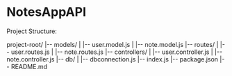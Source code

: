 # NotesAppAPI
Project Structure:

project-root/
|-- models/
|   |-- user.model.js
|   |-- note.model.js
|-- routes/
|   |-- user.routes.js
|   |-- note.routes.js
|-- controllers/
|   |-- user.controller.js
|   |-- note.controller.js
|-- db/
|   |-- dbconnection.js
|-- index.js
|-- package.json
|-- README.md
